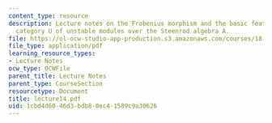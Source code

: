 ```yaml
---
content_type: resource
description: Lecture notes on the Frobenius morphism and the basic features of the
  category U of unstable modules over the Steenrod algebra A.
file: https://ol-ocw-studio-app-production.s3.amazonaws.com/courses/18-917-topics-in-algebraic-topology-the-sullivan-conjecture-fall-2007/1cbd4d6046d3bdb80ec41589c9a30626_lecture14.pdf
file_type: application/pdf
learning_resource_types:
- Lecture Notes
ocw_type: OCWFile
parent_title: Lecture Notes
parent_type: CourseSection
resourcetype: Document
title: lecture14.pdf
uid: 1cbd4d60-46d3-bdb8-0ec4-1589c9a30626
---
```

